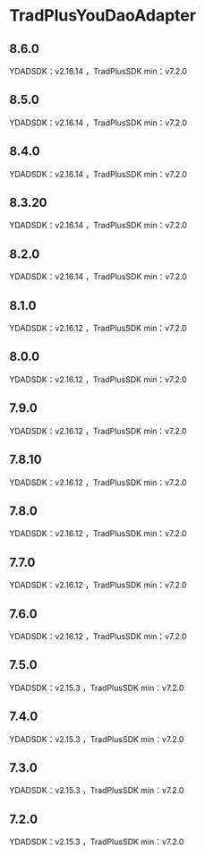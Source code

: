 # TradPlusYouDaoAdapter

## 8.6.0

YDADSDK：v2.16.14 ，TradPlusSDK min：v7.2.0

## 8.5.0

YDADSDK：v2.16.14 ，TradPlusSDK min：v7.2.0

## 8.4.0

YDADSDK：v2.16.14 ，TradPlusSDK min：v7.2.0

## 8.3.20

YDADSDK：v2.16.14 ，TradPlusSDK min：v7.2.0

## 8.2.0

YDADSDK：v2.16.14 ，TradPlusSDK min：v7.2.0

## 8.1.0

YDADSDK：v2.16.12 ，TradPlusSDK min：v7.2.0

## 8.0.0

YDADSDK：v2.16.12 ，TradPlusSDK min：v7.2.0

## 7.9.0

YDADSDK：v2.16.12 ，TradPlusSDK min：v7.2.0

## 7.8.10

YDADSDK：v2.16.12 ，TradPlusSDK min：v7.2.0

## 7.8.0

YDADSDK：v2.16.12 ，TradPlusSDK min：v7.2.0

## 7.7.0

YDADSDK：v2.16.12 ，TradPlusSDK min：v7.2.0

## 7.6.0

YDADSDK：v2.16.12 ，TradPlusSDK min：v7.2.0

## 7.5.0

YDADSDK：v2.15.3 ，TradPlusSDK min：v7.2.0

## 7.4.0

YDADSDK：v2.15.3 ，TradPlusSDK min：v7.2.0

## 7.3.0

YDADSDK：v2.15.3 ，TradPlusSDK min：v7.2.0

## 7.2.0

YDADSDK：v2.15.3 ，TradPlusSDK min：v7.2.0
